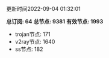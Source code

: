 更新时间2022-09-04 01:32:01

**总订阅: 64**
**总节点: 9381**
**有效节点: 1993**
- trojan节点: 171
- v2ray节点: 1640
- ss节点: 182
